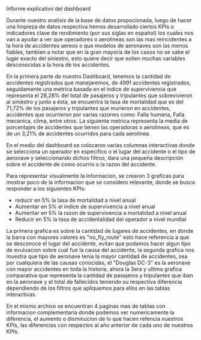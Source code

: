 Informe explicativo del dashboard

Durante nuestro analisis de la base de datos propocionada, luego de hacer una limpieza de datos respectiva hemos desarrollado ciertos KPIs o indicadores clave de rendimiento (por sus siglas en español) los cuales nos van a ayudar a ver que operadores o aerolineas son las mas reincidentes a la hora de accidentes aereos o que modelos de aeronaves son las menos fiables, tambien a  notar que en la gran mayoria de los casos no se sabe el lugar exacto del siniestro, esto quiere decir que exiten muchas variables desconocidas a la hora de los accidentes.

En la primera parte de nuestro Dashboard, tenemos la cantidad de accidentes registrados que manejaremos, de 4991 accidentes registrados, seguidamente una metrica basada en el indice de supervivencia que representa el 28,28% del total de pasajeros y tripulantes que sobrevivieron al siniestro y junto a ésta, se encuentra la tasa de mortalidad que es del 71,72% de los pasajeros y tripulantes que murieron en accidentes, accidentes que ocurrieron por varias razones como: Falla humana, Falla mecanica, clima, entre otros.
La siguiente metrica representa la media de porcentajes de accidentes que tienen las operadoras o aerolineas, que es de un 3,21% de accidentes ocurridos para cada aerolinea.

En el medio del dashboard se colocaron varias columnas interactivas donde se selecciona un operador en especifico o el lugar del accidente o el tipo de aeronave y seleccionando dichos filtros, dara una pequeña descripción sobre el accidente de como ocurrio o la razon del accidente.

Para representar visualmente la informacion, se crearon 3 graficas para mostrar poco de la informacion que se considero relevante, donde se busca responder a los siguientes KPIs:

- reducir en 5% la tasa de mortalidad a nivel anual
- Aumentar en 5% el indice de supervivencia a nivel anual
- Aumentar en 5% la razon de supervivencia a mortalidad a nivel anual
- Reducir en 5% la tasa de accidentalidad del operador a nivel mundial

La primera grafica es sobre la cantidad de lugares de accidentes, en donde la barra con mayores valores es "no_fly_route" esto hace referencia a que se desconoce el lugar del accidente, evitan que podamos hacer algun tipo de evuluacion sobre cual fue la causa del accidente, la segunda grafica nos muestra que tipo de aeronave tenia la mayor cantidad de accidentes, sea por cualquiera de las causas conocidas, el "Douglas DC-3" es la aeronave con mayor accidentes en toda la historia, ahora la 3era y ultima grafica comparativa que representa la cantidad de pasajeros y tripulantes que iban en la aeronave y el total de fallecidos teniendo su respectiva diferencia dependiendo de los filtros que apliquemos para ellos en las tablas interactivas.

En el mismo archivo se encuentran 4 paginas mas de tablas con informacion complementaria donde podemos ver numericamente la diferencia, el aumento o disminucion de lo que hacen refencia nuestros KPIs, las diferencias con respectos al año anterior de cada uno de nuestros KPIs.